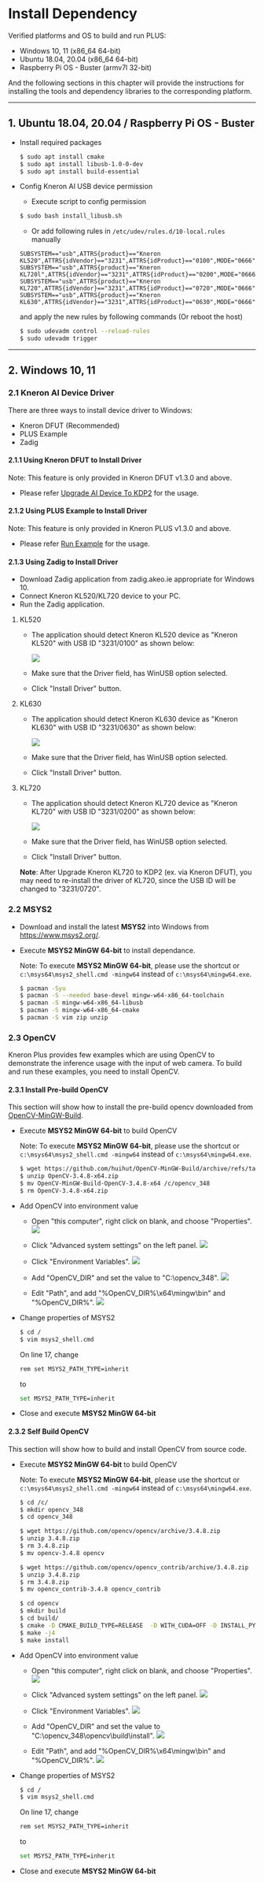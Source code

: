 # Install Dependency

Verified platforms and OS to build and run PLUS:

- Windows 10, 11 (x86_64 64-bit)
- Ubuntu 18.04, 20.04 (x86_64 64-bit)
- Raspberry Pi OS - Buster (armv7l 32-bit)

And the following sections in this chapter will provide the instructions for installing the tools and dependency libraries to the corresponding platform.


---


## 1. Ubuntu 18.04, 20.04 / Raspberry Pi OS - Buster

- Install required packages

    ```bash
    $ sudo apt install cmake
    $ sudo apt install libusb-1.0-0-dev
    $ sudo apt install build-essential
    ```

- Config Kneron AI USB device permission
    * Execute script to config permission
    ```bash
    $ sudo bash install_libusb.sh
    ```

    * Or add following rules in `/etc/udev/rules.d/10-local.rules` manually
    ```text
    SUBSYSTEM=="usb",ATTRS{product}=="Kneron KL520",ATTRS{idVendor}=="3231",ATTRS{idProduct}=="0100",MODE="0666"
    SUBSYSTEM=="usb",ATTRS{product}=="Kneron KL720l",ATTRS{idVendor}=="3231",ATTRS{idProduct}=="0200",MODE="0666"
    SUBSYSTEM=="usb",ATTRS{product}=="Kneron KL720",ATTRS{idVendor}=="3231",ATTRS{idProduct}=="0720",MODE="0666"
    SUBSYSTEM=="usb",ATTRS{product}=="Kneron KL630",ATTRS{idVendor}=="3231",ATTRS{idProduct}=="0630",MODE="0666"
    ```
    and apply the new rules by following commands (Or reboot the host)
    ```bash
    $ sudo udevadm control --reload-rules
    $ sudo udevadm trigger
    ```

---

## 2. Windows 10, 11

### 2.1 Kneron AI Device Driver

There are three ways to install device driver to Windows:

- Kneron DFUT (Recommended)
- PLUS Example
- Zadig

#### 2.1.1 Using **Kneron DFUT** to Install Driver

Note: This feature is only provided in Kneron DFUT v1.3.0 and above.

- Please refer [Upgrade AI Device To KDP2](./upgrade_ai_device_to_kdp2.md#3-install-driver-for-windows) for the usage.
#### 2.1.2 Using **PLUS Example** to Install Driver

Note: This feature is only provided in Kneron PLUS v1.3.0 and above.

- Please refer [Run Example](./run_examples.md#13-install-driver-for-windows-example) for the usage.

#### 2.1.3 Using **Zadig** to Install Driver

- Download Zadig application from zadig.akeo.ie appropriate for Windows 10.
- Connect Kneron KL520/KL720 device to your PC.
- Run the Zadig application.

1. KL520

    - The application should detect Kneron KL520 device as "Kneron KL520" with USB ID
    "3231/0100" as shown below:

        ![](../imgs/zadig_install_kl520_driver.png)

    - Make sure that the Driver field, has WinUSB option selected.

    - Click "Install Driver" button.

2. KL630

    - The application should detect Kneron KL630 device as "Kneron KL630" with USB ID
    "3231/0630" as shown below:

        ![](../imgs/zadig_install_kl630_driver.png)

    - Make sure that the Driver field, has WinUSB option selected.

    - Click "Install Driver" button.

3. KL720

    - The application should detect Kneron KL720 device as "Kneron KL720" with USB ID
    "3231/0200" as shown below:

        ![](../imgs/zadig_install_kl720_driver.png)

    - Make sure that the Driver field, has WinUSB option selected.

    - Click "Install Driver" button.

    **Note**: After Upgrade Kneron KL720 to KDP2 (ex. via Kneron DFUT), you may need to re-install the driver of KL720, since the USB ID will be changed to "3231/0720".



### 2.2 **MSYS2**

- Download and install the latest **MSYS2** into Windows from <https://www.msys2.org/>.

- Execute **MSYS2 MinGW 64-bit** to install dependance.

    Note: To execute **MSYS2 MinGW 64-bit**, please use the shortcut or `c:\msys64\msys2_shell.cmd -mingw64` instead of `c:\msys64\mingw64.exe`.

    ```bash
    $ pacman -Syu
    $ pacman -S --needed base-devel mingw-w64-x86_64-toolchain
    $ pacman -S mingw-w64-x86_64-libusb
    $ pacman -S mingw-w64-x86_64-cmake
    $ pacman -S vim zip unzip
    ```

### 2.3 OpenCV

Kneron Plus provides few examples which are using OpenCV to demonstrate the inference usage with the input of web camera.
To build and run these examples, you need to install OpenCV.

#### 2.3.1 Install Pre-build OpenCV

This section will show how to install the pre-build opencv downloaded from [OpenCV-MinGW-Build](https://github.com/huihut/OpenCV-MinGW-Build).

- Execute **MSYS2 MinGW 64-bit** to build OpenCV

    Note: To execute **MSYS2 MinGW 64-bit**, please use the shortcut or `c:\msys64\msys2_shell.cmd -mingw64` instead of `c:\msys64\mingw64.exe`.

    ```bash
    $ wget https://github.com/huihut/OpenCV-MinGW-Build/archive/refs/tags/OpenCV-3.4.8-x64.zip
    $ unzip OpenCV-3.4.8-x64.zip
    $ mv OpenCV-MinGW-Build-OpenCV-3.4.8-x64 /c/opencv_348
    $ rm OpenCV-3.4.8-x64.zip
    ```

- Add OpenCV into environment value

    - Open "this computer", right click on blank, and choose "Properties".
    ![](../imgs/windows_this_computer.png)

    - Click "Advanced system settings" on the left panel.
    ![](../imgs/windows_system.png)

    - Click "Environment Variables".
    ![](../imgs/windows_system_properties.png)

    - Add "OpenCV_DIR" and set the value to "C:\opencv_348".
    ![](../imgs/windows_add_opencv_path_for_pre_build.png)

    - Edit "Path", and add "%OpenCV_DIR%\x64\mingw\bin" and "%OpenCV_DIR%".
    ![](../imgs/windows_add_opencv_lib_path.png)

- Change properties of MSYS2
    ```bash
    $ cd /
    $ vim msys2_shell.cmd
    ```

    On line 17, change
    ```bash
    rem set MSYS2_PATH_TYPE=inherit
    ```
    to
    ```bash
    set MSYS2_PATH_TYPE=inherit
    ```

- Close and execute **MSYS2 MinGW 64-bit**


#### 2.3.2 Self Build OpenCV

This section will show how to build and install OpenCV from source code.

- Execute **MSYS2 MinGW 64-bit** to build OpenCV

    Note: To execute **MSYS2 MinGW 64-bit**, please use the shortcut or `c:\msys64\msys2_shell.cmd -mingw64` instead of `c:\msys64\mingw64.exe`.

    ```bash
    $ cd /c/
    $ mkdir opencv_348
    $ cd opencv_348

    $ wget https://github.com/opencv/opencv/archive/3.4.8.zip
    $ unzip 3.4.8.zip
    $ rm 3.4.8.zip
    $ mv opencv-3.4.8 opencv

    $ wget https://github.com/opencv/opencv_contrib/archive/3.4.8.zip
    $ unzip 3.4.8.zip
    $ rm 3.4.8.zip
    $ mv opencv_contrib-3.4.8 opencv_contrib

    $ cd opencv
    $ mkdir build
    $ cd build/
    $ cmake -D CMAKE_BUILD_TYPE=RELEASE  -D WITH_CUDA=OFF -D INSTALL_PYTHON_EXAMPLES=OFF -D INSTALL_C_EXAMPLES=OFF -D BUILD_EXAMPLES=OFF -D BUILD_DOCS=OFF -D BUILD_PERF_TESTS=OFF -D WITH_GSTREAMER=OFF -D WITH_LIBV4L=ON -D ENABLE_PRECOMPILED_HEADERS=OFF -D OPENCV_EXTRA_MODULES_PATH=../../opencv_contrib/modules .. -G "MSYS Makefiles"
    $ make -j4
    $ make install
    ```

- Add OpenCV into environment value

    - Open "this computer", right click on blank, and choose "Properties".
    ![](../imgs/windows_this_computer.png)

    - Click "Advanced system settings" on the left panel.
    ![](../imgs/windows_system.png)

    - Click "Environment Variables".
    ![](../imgs/windows_system_properties.png)

    - Add "OpenCV_DIR" and set the value to "C:\opencv_348\opencv\build\install".
    ![](../imgs/windows_add_opencv_path.png)

    - Edit "Path", and add "%OpenCV_DIR%\x64\mingw\bin" and "%OpenCV_DIR%".
    ![](../imgs/windows_add_opencv_lib_path.png)

- Change properties of MSYS2
    ```bash
    $ cd /
    $ vim msys2_shell.cmd
    ```

    On line 17, change
    ```bash
    rem set MSYS2_PATH_TYPE=inherit
    ```
    to
    ```bash
    set MSYS2_PATH_TYPE=inherit
    ```

- Close and execute **MSYS2 MinGW 64-bit**
